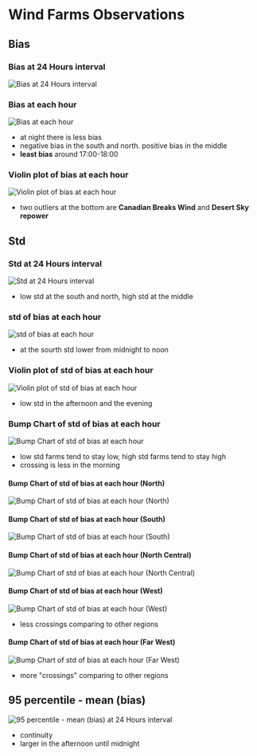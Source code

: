 # Wind Farms Observations

## Bias

### Bias at 24 Hours interval

![Bias at 24 Hours interval](./plots/bias_24hr_with_area.png)

### Bias at each hour

![Bias at each hour](./plots/bias_1hr.png)

- at night there is less bias
- negative bias in the south and north. positive bias in the middle
- **least bias** around 17:00-18:00

### Violin plot of bias at each hour

![Violin plot of bias at each hour](./plots/violin_and_box_bias_1hr.png)

- two outliers at the bottom are **Canadian Breaks Wind** and **Desert Sky repower**

## Std

### Std at 24 Hours interval

![Std at 24 Hours interval](./plots/std_of_bias_24hr.png)

- low std at the south and north, high std at the middle

### std of bias at each hour

![std of bias at each hour](./plots/std_of_bias_1hr.png)

- at the sourth std lower from midnight to noon

### Violin plot of std of bias at each hour

![Violin plot of std of bias at each hour](./plots/violin_and_box_std_of_bias_1hr.png)

- low std in the afternoon and the evening

### Bump Chart of std of bias at each hour

![Bump Chart of std of bias at each hour](./plots/std_bumpchart_all_farm_all_time.png)

- low std farms tend to stay low, high std farms tend to stay high
- crossing is less in the morning

#### Bump Chart of std of bias at each hour (North)

![Bump Chart of std of bias at each hour (North)](./plots/std_bumpchart_all_farm_all_time_north.png)

#### Bump Chart of std of bias at each hour (South)

![Bump Chart of std of bias at each hour (South)](./plots/std_bumpchart_all_farm_all_time_South.png)

#### Bump Chart of std of bias at each hour (North Central)

![Bump Chart of std of bias at each hour (North Central)](./plots/std_bumpchart_all_farm_all_time_NorthCentral.png)

#### Bump Chart of std of bias at each hour (West)

![Bump Chart of std of bias at each hour (West)](./plots/std_bumpchart_all_farm_all_time_West.png)

- less crossings comparing to other regions

#### Bump Chart of std of bias at each hour (Far West)

![Bump Chart of std of bias at each hour (Far West)](./plots/std_bumpchart_all_farm_all_time_FarWest.png)

- more "crossings" comparing to other regions

## 95 percentile - mean (bias)

![95 percentile - mean (bias) at 24 Hours interval](./plots/bias_95quantile_minus_mean_1hr.png)

- continuity
- larger in the afternoon until midnight

